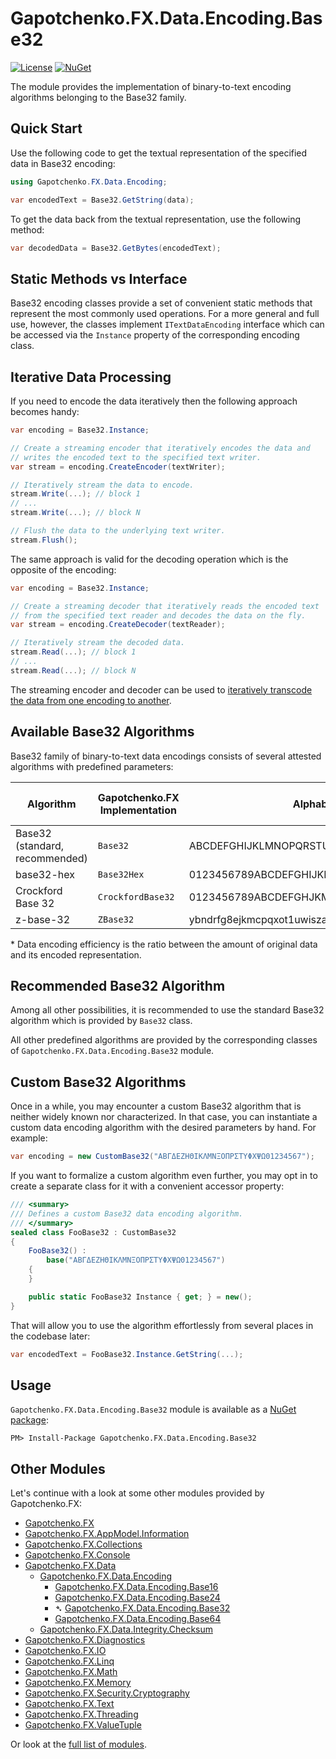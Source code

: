 ﻿# Gapotchenko.FX.Data.Encoding.Base32
[![License](https://img.shields.io/badge/license-MIT-green.svg)](../../../../../../LICENSE)
[![NuGet](https://img.shields.io/nuget/v/Gapotchenko.FX.Data.Encoding.Base16.svg)](https://www.nuget.org/packages/Gapotchenko.FX.Data.Encoding.Base32)

The module provides the implementation of binary-to-text encoding algorithms belonging to the Base32 family.

## Quick Start

Use the following code to get the textual representation of the specified data in Base32 encoding:

``` C#
using Gapotchenko.FX.Data.Encoding;

var encodedText = Base32.GetString(data);
```

To get the data back from the textual representation, use the following method:

``` C#
var decodedData = Base32.GetBytes(encodedText);
```

## Static Methods vs Interface

Base32 encoding classes provide a set of convenient static methods that represent the most commonly used operations.
For a more general and full use, however, the classes implement `ITextDataEncoding` interface which can be accessed via the `Instance` property of the corresponding encoding class.

## Iterative Data Processing

If you need to encode the data iteratively then the following approach becomes handy:

``` C#
var encoding = Base32.Instance;

// Create a streaming encoder that iteratively encodes the data and
// writes the encoded text to the specified text writer.
var stream = encoding.CreateEncoder(textWriter);

// Iteratively stream the data to encode.
stream.Write(...); // block 1
// ...
stream.Write(...); // block N

// Flush the data to the underlying text writer.
stream.Flush();
```

The same approach is valid for the decoding operation which is the opposite of the encoding:

``` C#
var encoding = Base32.Instance;

// Create a streaming decoder that iteratively reads the encoded text
// from the specified text reader and decodes the data on the fly.
var stream = encoding.CreateDecoder(textReader);

// Iteratively stream the decoded data.
stream.Read(...); // block 1
// ...
stream.Read(...); // block N
```

The streaming encoder and decoder can be used to [iteratively transcode the data from one encoding to another](../Gapotchenko.FX.Data.Encoding#transcoding-between-various-binary-to-text-encodings).

## Available Base32 Algorithms

Base32 family of binary-to-text data encodings consists of several attested algorithms with predefined parameters:

| Algorithm | Gapotchenko.FX Implementation | Alphabet | Case-Sensitive | Data Encoding Efficiency* |
| --------- | -------- | -------- | -------- | -------- | 
| Base32 (standard, recommended) | `Base32` | ABCDEFGHIJKLMNOPQRSTUVWXYZ234567 | No | 0.625 |
| base32-hex | `Base32Hex` | 0123456789ABCDEFGHIJKLMNOPQRSTUV | No | 0.625 |
| Crockford Base 32 | `CrockfordBase32` | 0123456789ABCDEFGHJKMNPQRSTVWXYZ*~$=U | No | 0.625 |
| z-base-32 | `ZBase32` | ybndrfg8ejkmcpqxot1uwisza345h769 | No | 0.625 |

\* Data encoding efficiency is the ratio between the amount of original data and its encoded representation.

## Recommended Base32 Algorithm

Among all other possibilities, it is recommended to use the standard Base32 algorithm which is provided by `Base32` class.

All other predefined algorithms are provided by the corresponding classes of `Gapotchenko.FX.Data.Encoding.Base32` module.

## Custom Base32 Algorithms

Once in a while, you may encounter a custom Base32 algorithm that is neither widely known nor characterized.
In that case, you can instantiate a custom data encoding algorithm with the desired parameters by hand. For example:

``` C#
var encoding = new CustomBase32("ΑΒΓΔΕΖΗΘΙΚΛΜΝΞΟΠΡΣΤΥΦΧΨΩ01234567");
```

If you want to formalize a custom algorithm even further, you may opt in to create a separate class for it with a convenient accessor property:

``` C#
/// <summary>
/// Defines a custom Base32 data encoding algorithm.
/// </summary>
sealed class FooBase32 : CustomBase32
{
    FooBase32() :
        base("ΑΒΓΔΕΖΗΘΙΚΛΜΝΞΟΠΡΣΤΥΦΧΨΩ01234567")
    {
    }

    public static FooBase32 Instance { get; } = new();
}
```

That will allow you to use the algorithm effortlessly from several places in the codebase later:

``` C#
var encodedText = FooBase32.Instance.GetString(...);
```

## Usage

`Gapotchenko.FX.Data.Encoding.Base32` module is available as a [NuGet package](https://nuget.org/packages/Gapotchenko.FX.Data.Encoding.Base32):

```
PM> Install-Package Gapotchenko.FX.Data.Encoding.Base32
```

## Other Modules

Let's continue with a look at some other modules provided by Gapotchenko.FX:

- [Gapotchenko.FX](../../../Gapotchenko.FX)
- [Gapotchenko.FX.AppModel.Information](../../../Gapotchenko.FX.AppModel.Information)
- [Gapotchenko.FX.Collections](../../../Gapotchenko.FX.Collections)
- [Gapotchenko.FX.Console](../../../Gapotchenko.FX.Console)
- [Gapotchenko.FX.Data](../Gapotchenko.FX.Data.Encoding)
  - [Gapotchenko.FX.Data.Encoding](../Gapotchenko.FX.Data.Encoding)
    - [Gapotchenko.FX.Data.Encoding.Base16](../Gapotchenko.FX.Data.Encoding.Base16)
    - [Gapotchenko.FX.Data.Encoding.Base24](../Gapotchenko.FX.Data.Encoding.Base24)
    - &#x27B4; [Gapotchenko.FX.Data.Encoding.Base32](../Gapotchenko.FX.Data.Encoding.Base32)
    - [Gapotchenko.FX.Data.Encoding.Base64](../Gapotchenko.FX.Data.Encoding.Base64)
  - [Gapotchenko.FX.Data.Integrity.Checksum](../../Integrity/Checksum/Gapotchenko.FX.Data.Integrity.Checksum)
- [Gapotchenko.FX.Diagnostics](../../../Gapotchenko.FX.Diagnostics.CommandLine)
- [Gapotchenko.FX.IO](../../../Gapotchenko.FX.IO)
- [Gapotchenko.FX.Linq](../../../Gapotchenko.FX.Linq)
- [Gapotchenko.FX.Math](../../../Gapotchenko.FX.Math)
- [Gapotchenko.FX.Memory](../../../Gapotchenko.FX.Memory)
- [Gapotchenko.FX.Security.Cryptography](../../../Gapotchenko.FX.Security.Cryptography)
- [Gapotchenko.FX.Text](../../../Gapotchenko.FX.Text)
- [Gapotchenko.FX.Threading](../../../Gapotchenko.FX.Threading)
- [Gapotchenko.FX.ValueTuple](../../../Gapotchenko.FX.ValueTuple)

Or look at the [full list of modules](../../..#available-modules).

